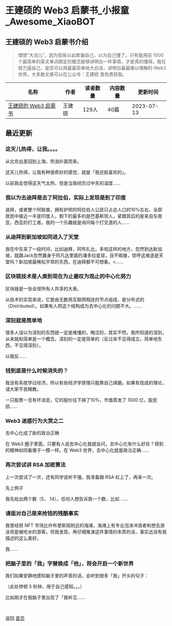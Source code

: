 # 王建硕的 Web3 启蒙书_小报童_Awesome_XiaoBOT

## 王建硕的 Web3 启蒙书介绍
> 憎恨“大词儿”，因为容易以此欺骗自己，以为自己懂了。只有能用前 1000  
个最简单的英文单词限定的概念能够讲明白一件事情，才是真的懂得。我在努力逼自己，是否可以用最最简单地大白话，讲明白最最难以理解的 Web3  
世界。大多数文章可以在公众号：王建硕 里免费获取。  
  


|名称|作者|读者数量|内容数量|更新时间|
|---|---|---|---|---|
|[王建硕的 Web3 启蒙书](https://xiaobot.net/p/web_3?refer=0b133df9-27dc-423b-8101-639049001c13)|王建硕|129人|40篇|2023-07-13|

## 最近更新
### 这天儿热得，让我。。。。

从北京出差回到上海，热浪扑面而来。

这天儿热得，让我有种很奇妙的感觉，就是「我还挺喜欢的」。

以前我会觉得这天气太热，但是当我经历过中东的温度......

### 我以为去迪拜是去了阿拉伯，实际上发现是到了印度

迪拜，或者整个阿联酋，拥有护照的阿拉伯人公民只占总人口的10%左右，全部居民中接近一半是印度人，剩下的最多的是巴基斯坦人，紧跟其后的是来自东南亚，西亚的打工者。我的一个乐趣就是询问每个打交道的人......

### 从迪拜到新加坡如同进入了天堂

我在中东呆了一段时间，比如迪拜，阿布扎比，多哈这样的地方，忽然到达新加坡，就跟Jack忽然置身于阿凡达里面的潘多拉星球，目不暇接，惊呼这难道是天堂吗？新加坡最稀松平常的东西，在迪拜都不可想象。<......

### 区块链技术是人类到现在为止最叹为观止的中心化努力

区块链是一张全球所有人共享的大表。

从技术的实现来说，它是由无数用互联网相连的节点组成，是分布式的（Distributed）。如果有人把这个结构成为去中心化的问题不大。......

### 深刻就是简单地

很多人误以为深刻的东西就一定是难懂的，晦涩的，其实不然。我所知道的深刻，从来就和简单是一个概念。深刻的一定是简单的（反过来不见得成立，简单地东西，不见得深刻）。

以我反......

### 钱到底是什么时候消失的？

我没有系统学过经济。所以有些经济学原理只能靠自己琢磨。如果有现成的理论，请大家不吝赐教。

一只股票一旦有坏消息，它的股价往下掉了10%，市值蒸发了 1000 亿，股民损......

### Web3 迷惑行为大赏之二

去中心化成了新的政治正确

在 Web3 圈子里面，只要有人说去中心化我就会问，去中心化有什么好处？得到的眼神如同看傻子一模一样。在 Web3 世界，去中心化就是政治正确......

### 再次尝试讲 RSA 加密算法

上一次尝试了一次，还有同学说听不懂。我准备跟 RSA 杠上了，再来一次。

先上例子

我先给出两个数（5， 14）。任何人想告诉我一个数，比如 ......

### 请面对自己是来抢钱的残酷事实

我曾经把 NFT
市场比作布里斯班附近的海滩，海滩上有专业泡沫冲浪者和想去游泳但是被呛水的游客。但我发现，再仔细推演这件事情的本质的话，事实远没有我描述的这么美好。

我......

### 把脑子里的「我」字替换成「他」，将会开启一个新世界

我们如果安静地感知脑子里的声音的话，会听到很多「我」开头的句子：

（此处停顿 5 秒钟，用于自己感知。。。）

比如刚才在我脑子里出现了「我听见......


<a href="https://github.com/Reno9527/awesome-xiaobot" style="color: white; text-decoration: none;">awesome-xiaobot</a>

返回 [首页](../README.md)
